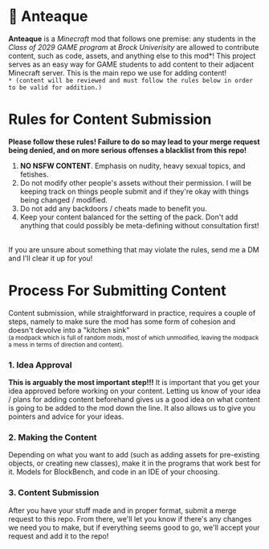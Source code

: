 # 🍵 Anteaque
**Anteaque** is a _Minecraft_ mod that follows one premise: any students in the _Class of 2029 GAME program_ at _Brock Univerisity_ are allowed to contribute content, such as code, assets, and anything else to this mod*! This project serves as an easy way for GAME students to add content to their adjacent Minecraft server. This is the main repo we use for adding content!\
`* (content will be reviewed and must follow the rules below in order to be valid for addition.)`

# Rules for Content Submission
**Please follow these rules! Failure to do so may lead to your merge request being denied, and on more serious offenses a blacklist from this repo!**
1. **NO NSFW CONTENT**. Emphasis on nudity, heavy sexual topics, and fetishes.
2. Do not modify other people's assets without their permission. I will be keeping track on things people submit and if they're okay with things being changed / modified.
3. Do not add any backdoors / cheats made to benefit you.
4. Keep your content balanced for the setting of the pack. Don't add anything that could possibly be meta-defining without consultation first!
<br/>
If you are unsure about something that may violate the rules, send me a DM and I'll clear it up for you!

# Process For Submitting Content
Content submission, while straightforward in practice, requires a couple of steps, namely to make sure the mod has some form of cohesion and doesn't devolve into a "kitchen sink"\
<sub>(a modpack which is full of random mods, most of which unmodified, leaving the modpack a mess in terms of direction and content).<sub/>

### 1. Idea Approval
**This is arguably the most important step!!!** It is important that you get your idea approved before working on your content. Letting us know of your idea / plans for adding content beforehand gives us a good idea on what content is going to be added to the mod down the line. It also allows us to give you pointers and advice for your ideas.

### 2. Making the Content
Depending on what you want to add (such as adding assets for pre-existing objects, or creating new classes), make it in the programs that work best for it. Models for BlockBench, and code in an IDE of your choosing.

### 3. Content Submission
After you have your stuff made and in proper format, submit a merge request to this repo. From there, we'll let you know if there's any changes we need you to make, but if everything seems good to go, we'll accept your request and add it to the repo!
